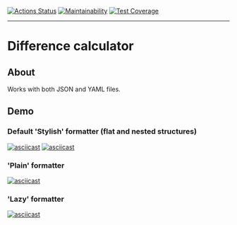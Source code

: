 [![Actions Status](https://github.com/lastpatrol/frontend-project-lvl2/workflows/hexlet-check/badge.svg)](https://github.com/lastpatrol/frontend-project-lvl2/actions)
[![Maintainability](https://api.codeclimate.com/v1/badges/59bb09aaa14658c67c32/maintainability)](https://codeclimate.com/github/lastpatrol/frontend-project-lvl2/maintainability)
[![Test Coverage](https://api.codeclimate.com/v1/badges/59bb09aaa14658c67c32/test_coverage)](https://codeclimate.com/github/lastpatrol/frontend-project-lvl2/test_coverage)

---

# Difference calculator

## About

Works with both JSON and YAML files.

## Demo

### Default 'Stylish' formatter (flat and nested structures)
[![asciicast](https://asciinema.org/a/LLXKD8S7tAaFjFos7FlCBpTIN.svg)](https://asciinema.org/a/LLXKD8S7tAaFjFos7FlCBpTIN)
[![asciicast](https://asciinema.org/a/PfvAmFnK3XuLcJ2iXv3FZ34Ui.svg)](https://asciinema.org/a/PfvAmFnK3XuLcJ2iXv3FZ34Ui)

### 'Plain' formatter
[![asciicast](https://asciinema.org/a/f1C7bwIxDonzEHmRkL8Gf2LA9.svg)](https://asciinema.org/a/f1C7bwIxDonzEHmRkL8Gf2LA9)

### 'Lazy' formatter
[![asciicast](https://asciinema.org/a/k2n1bsaudjVF7QxuVtoBZOu91.svg)](https://asciinema.org/a/k2n1bsaudjVF7QxuVtoBZOu91)
